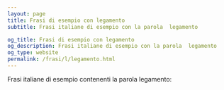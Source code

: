 ```yaml
---
layout: page
title: Frasi di esempio con legamento 
subtitle: Frasi italiane di esempio con la parola  legamento

og_title: Frasi di esempio con legamento 
og_description: Frasi italiane di esempio con la parola  legamento
og_type: website
permalink: /frasi/l/legamento.html
---
```


Frasi italiane di esempio contenenti la parola legamento:


